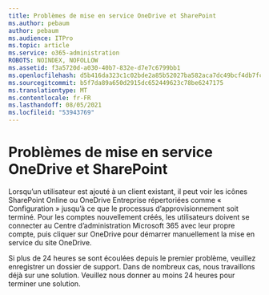 ```yaml
---
title: Problèmes de mise en service OneDrive et SharePoint
ms.author: pebaum
author: pebaum
ms.audience: ITPro
ms.topic: article
ms.service: o365-administration
ROBOTS: NOINDEX, NOFOLLOW
ms.assetid: f3a5720d-a030-40b7-832e-d7e7c6799bb1
ms.openlocfilehash: d5b416da323c1c02bde2a85b52027ba582aca7dc49bcf4db7fcede5100d0ed7a
ms.sourcegitcommit: b5f7da89a650d2915dc652449623c78be6247175
ms.translationtype: MT
ms.contentlocale: fr-FR
ms.lasthandoff: 08/05/2021
ms.locfileid: "53943769"
---
```

# <a name="provisioning-issues-in-onedrive-and-sharepoint"></a>Problèmes de mise en service OneDrive et SharePoint

Lorsqu’un utilisateur est ajouté à un client existant, il peut voir les icônes SharePoint Online ou OneDrive Entreprise répertoriées comme « Configuration » jusqu’à ce que le processus d’approvisionnement soit terminé. Pour les comptes nouvellement créés, les utilisateurs doivent se connecter au Centre d’administration Microsoft 365 avec leur propre compte, puis cliquer sur OneDrive pour démarrer manuellement la mise en service du site OneDrive.
  
Si plus de 24 heures se sont écoulées depuis le premier problème, veuillez enregistrer un dossier de support. Dans de nombreux cas, nous travaillons déjà sur une solution. Veuillez nous donner au moins 24 heures pour terminer une solution.
  